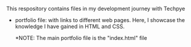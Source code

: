This respository contains files in my development journey with Techpye

- portfolio file: with links to different web pages.
  Here, I showcase the knowledge I have gained in HTML and CSS.

  \*NOTE: The main portfolio file is the "index.html" file
